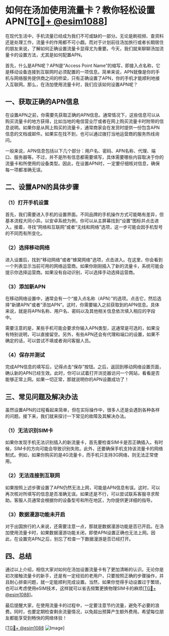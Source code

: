 # 如何在汤加使用流量卡？教你轻松设置APN[[TG💪+ @esim1088](https://t.me/s/esim1088)]

在现代生活中，手机流量已经成为我们不可或缺的一部分。无论是刷视频、查资料还是处理工作，流量卡的作用都不可小觑。而对于计划前往汤加旅行或者长期居住的朋友来说，了解如何正确设置流量卡显得尤为重要。今天，我们就来聊聊汤加流量卡的设置方法，尤其是如何配置APN。

首先，什么是APN呢？APN是“Access Point Name”的缩写，即接入点名称，它是移动设备连接到互联网时必须配置的一项信息。简单来说，APN就像是你的手机与网络服务提供商之间的桥梁，只有正确设置了APN，你的手机才能顺利地接入互联网。那么，在汤加使用流量卡时，我们应该如何设置APN呢？

## 一、获取正确的APN信息

在设置APN之前，你需要先获取正确的APN信息。通常情况下，这些信息可以从购买流量卡的地方获得，比如当地的电信营业厅或者在网上购买流量卡时附带的信息说明。如果你是从网上购买的流量卡，通常商家会在发货时提供一份包含APN信息的文档或邮件。如果实在找不到，也可以通过拨打当地运营商的服务热线询问。

一般来说，APN信息包括以下几个部分：用户名、密码、APN名称、代理、端口、服务器等。不过，并不是所有信息都需要填写，具体需要哪些内容取决于你的流量卡和所使用的设备类型。因此，在设置APN时，一定要仔细核对信息，确保每一项都准确无误。

## 二、设置APN的具体步骤

### （1）打开手机设置

首先，我们需要进入手机的设置界面。不同品牌的手机操作方式可能略有差异，但基本流程大同小异。以安卓系统为例，你可以从主屏幕找到“设置”图标并点击进入。接着，寻找“网络和互联网”或者“无线和网络”选项，这一步可能会因手机型号的不同而有所变化。

### （2）选择移动网络

进入设置后，找到“移动网络”或者“蜂窝网络”选项，点击进入。在这里，你会看到一个列表显示当前可用的网络运营商。如果你刚刚插入了新的流量卡，系统可能会提示你选择运营商。如果没有自动识别，可以选择手动选择运营商。

### （3）添加新APN

在移动网络设置中，通常会有一个“接入点名称（APN）”的选项。点击它，然后选择“新建APN”或者“添加APN”。这时，你需要输入之前获取到的APN信息。具体来说，就是将APN名称、用户名、密码以及其他相关信息依次填入相应的字段中。

需要注意的是，某些手机可能会要求你输入APN类型，这通常是可选的，如果没有特别说明，可以直接留空。另外，有些APN还会有代理和端口的设置，如果不确定的话，可以尝试不填或者询问客服人员。

### （4）保存并测试

完成APN信息的填写后，记得点击“保存”按钮。之后，返回到移动网络设置页面，确认新的APN已经生效。此时，你可以试着打开浏览器访问一个网站，看看是否能够正常上网。如果一切正常，那就说明你的APN设置成功了！

## 三、常见问题及解决办法

虽然设置APN的过程看起来简单，但在实际操作中，很多人还是会遇到各种各样的问题。接下来，我们就来探讨一下常见的故障及其解决办法。

### （1）无法识别SIM卡

如果你发现手机无法识别插入的新流量卡，首先要检查SIM卡是否正确插入。有时候，SIM卡的方向可能会导致识别失败。此外，还要确保手机支持该流量卡的网络制式。例如，如果你购买的是4G流量卡，而手机只支持3G网络，则无法正常使用。

### （2）无法连接到互联网

如果按照上述步骤设置了APN仍然无法上网，可能是APN信息有误。这时，可以再次核对所填写的信息是否准确无误。如果还是不行，可以尝试联系客服寻求帮助。客服人员通常会根据你的设备型号和所在地区，为你提供更详细的指导。

### （3）数据漫游功能未开启

对于出国旅行的人来说，还需要注意一点，那就是数据漫游功能是否已开启。在汤加使用流量卡时，如果数据漫游功能关闭，即使APN设置正确也无法上网。因此，在设置完APN之后，别忘了检查一下数据漫游是否已经打开。

## 四、总结

通过以上介绍，相信大家对如何在汤加设置流量卡有了更加清晰的认识。无论你是初次接触流量卡的新手，还是有一定经验的老用户，只要按照正确的步骤操作，并且耐心排查问题，就一定能顺利完成设置。当然，如果你觉得手动设置过于繁琐，也可以考虑使用eSIM技术，这样就可以省去频繁更换物理SIM卡的麻烦[[TG💪+ @esim1088](https://t.me/s/esim1088)]。

最后提醒大家，在使用流量卡的过程中，一定要注意节约流量，避免不必要的浪费。同时，也要定期检查剩余流量情况，以免超出预算产生额外费用。希望每位朋友都能享受到畅快的网络体验！

[[TG💪+ @esim1088](https://t.me/s/esim1088) ![Image](https://i.postimg.cc/4NQfJmqS/Snipaste-2025-05-13-00-14-12.png)]